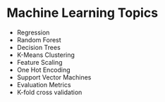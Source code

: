 # Machine Learning Topics
<ul>
  <li> Regression </li>
  <li> Random Forest </li>
  <li> Decision Trees </li>
  <li> K-Means Clustering </li>
  <li>Feature Scaling</li>
  <li>One Hot Encoding</li>
  <li>Support Vector Machines</li>
  <li>Evaluation Metrics</li>
  <li>K-fold cross validation</li>
  </ul>
